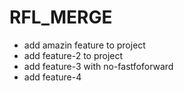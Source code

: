 # RFL_MERGE

- add amazin feature to project
- add feature-2 to project
- add feature-3 with no-fastfoforward 
- add feature-4